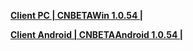 **[Client PC | CNBETAWin 1.0.54 |  ](http://bhrpg-prod.oss-accelerate.aliyuncs.com/client/beta/20230512143408_Y6OQv3W4OgMfnkqS/StarRail_1.0.54.zip)**

**[Client Android | CNBETAAndroid 1.0.54 | ](http://bhrpg-prod.oss-accelerate.aliyuncs.com/client/beta/20230512143408_Y6OQv3W4OgMfnkqS/StarRail_1.0.54.apk)**
